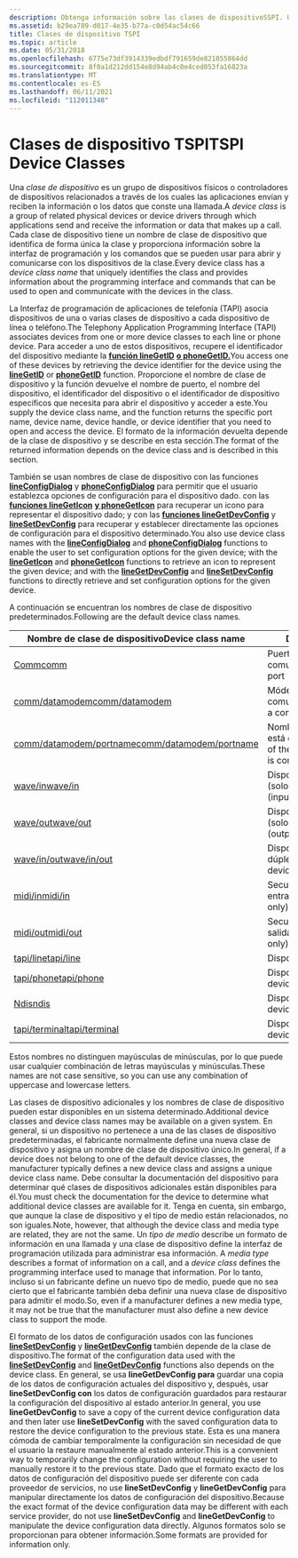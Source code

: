 ```yaml
---
description: Obtenga información sobre las clases de dispositivoSSPI. Una clase de dispositivo es un grupo de dispositivos o controladores de dispositivos a través de los cuales las aplicaciones envían y reciben información o datos de llamadas.
ms.assetid: b29ea789-d017-4e35-b77a-c0d54ac54c66
title: Clases de dispositivo TSPI
ms.topic: article
ms.date: 05/31/2018
ms.openlocfilehash: 6775e73df3914339edbdf791659de821855864dd
ms.sourcegitcommit: 8f0a1d212dd154e8d94ab4c0e4ced053fa16823a
ms.translationtype: MT
ms.contentlocale: es-ES
ms.lasthandoff: 06/11/2021
ms.locfileid: "112011348"
---
```

# <a name="tspi-device-classes"></a><span data-ttu-id="af321-104">Clases de dispositivo TSPI</span><span class="sxs-lookup"><span data-stu-id="af321-104">TSPI Device Classes</span></span>

<span data-ttu-id="af321-105">Una *clase de dispositivo* es un grupo de dispositivos físicos o controladores de dispositivos relacionados a través de los cuales las aplicaciones envían y reciben la información o los datos que conste una llamada.</span><span class="sxs-lookup"><span data-stu-id="af321-105">A *device class* is a group of related physical devices or device drivers through which applications send and receive the information or data that makes up a call.</span></span> <span data-ttu-id="af321-106">Cada clase de  dispositivo tiene un nombre de clase de dispositivo que identifica de forma única la clase y proporciona información sobre la interfaz de programación y los comandos que se pueden usar para abrir y comunicarse con los dispositivos de la clase.</span><span class="sxs-lookup"><span data-stu-id="af321-106">Every device class has a *device class name* that uniquely identifies the class and provides information about the programming interface and commands that can be used to open and communicate with the devices in the class.</span></span>

<span data-ttu-id="af321-107">La Interfaz de programación de aplicaciones de telefonía (TAPI) asocia dispositivos de una o varias clases de dispositivo a cada dispositivo de línea o teléfono.</span><span class="sxs-lookup"><span data-stu-id="af321-107">The Telephony Application Programming Interface (TAPI) associates devices from one or more device classes to each line or phone device.</span></span> <span data-ttu-id="af321-108">Para acceder a uno de estos dispositivos, recupere el identificador del dispositivo mediante la [**función lineGetID**](/windows/win32/api/tapi/nf-tapi-linegetid) [**o phoneGetID.**](/windows/win32/api/tapi/nf-tapi-phonegetid)</span><span class="sxs-lookup"><span data-stu-id="af321-108">You access one of these devices by retrieving the device identifier for the device using the [**lineGetID**](/windows/win32/api/tapi/nf-tapi-linegetid) or [**phoneGetID**](/windows/win32/api/tapi/nf-tapi-phonegetid) function.</span></span> <span data-ttu-id="af321-109">Proporcione el nombre de clase de dispositivo y la función devuelve el nombre de puerto, el nombre del dispositivo, el identificador del dispositivo o el identificador de dispositivo específicos que necesita para abrir el dispositivo y acceder a este.</span><span class="sxs-lookup"><span data-stu-id="af321-109">You supply the device class name, and the function returns the specific port name, device name, device handle, or device identifier that you need to open and access the device.</span></span> <span data-ttu-id="af321-110">El formato de la información devuelta depende de la clase de dispositivo y se describe en esta sección.</span><span class="sxs-lookup"><span data-stu-id="af321-110">The format of the returned information depends on the device class and is described in this section.</span></span>

<span data-ttu-id="af321-111">También se usan nombres de clase de dispositivo con las funciones [**lineConfigDialog**](/windows/win32/api/tapi/nf-tapi-lineconfigdialog) y [**phoneConfigDialog**](/windows/win32/api/tapi/nf-tapi-phoneconfigdialog) para permitir que el usuario establezca opciones de configuración para el dispositivo dado. con las [**funciones lineGetIcon**](/windows/win32/api/tapi/nf-tapi-linegeticon) [**y phoneGetIcon**](/windows/win32/api/tapi/nf-tapi-phonegeticon) para recuperar un icono para representar el dispositivo dado; y con las [**funciones lineGetDevConfig**](/windows/win32/api/tapi/nf-tapi-linegetdevconfig) y [**lineSetDevConfig**](/windows/win32/api/tapi/nf-tapi-linesetdevconfig) para recuperar y establecer directamente las opciones de configuración para el dispositivo determinado.</span><span class="sxs-lookup"><span data-stu-id="af321-111">You also use device class names with the [**lineConfigDialog**](/windows/win32/api/tapi/nf-tapi-lineconfigdialog) and [**phoneConfigDialog**](/windows/win32/api/tapi/nf-tapi-phoneconfigdialog) functions to enable the user to set configuration options for the given device; with the [**lineGetIcon**](/windows/win32/api/tapi/nf-tapi-linegeticon) and [**phoneGetIcon**](/windows/win32/api/tapi/nf-tapi-phonegeticon) functions to retrieve an icon to represent the given device; and with the [**lineGetDevConfig**](/windows/win32/api/tapi/nf-tapi-linegetdevconfig) and [**lineSetDevConfig**](/windows/win32/api/tapi/nf-tapi-linesetdevconfig) functions to directly retrieve and set configuration options for the given device.</span></span>

<span data-ttu-id="af321-112">A continuación se encuentran los nombres de clase de dispositivo predeterminados.</span><span class="sxs-lookup"><span data-stu-id="af321-112">Following are the default device class names.</span></span>



| <span data-ttu-id="af321-113">Nombre de clase de dispositivo</span><span class="sxs-lookup"><span data-stu-id="af321-113">Device class name</span></span>                                       | <span data-ttu-id="af321-114">Descripción</span><span class="sxs-lookup"><span data-stu-id="af321-114">Description</span></span>                                      |
|---------------------------------------------------------|--------------------------------------------------|
| <span data-ttu-id="af321-115">[Comm](/previous-versions/windows/desktop/legacy/ms725177(v=vs.85))</span><span class="sxs-lookup"><span data-stu-id="af321-115">[comm](/previous-versions/windows/desktop/legacy/ms725177(v=vs.85))</span></span>                                       | <span data-ttu-id="af321-116">Puerto de comunicaciones</span><span class="sxs-lookup"><span data-stu-id="af321-116">Communications port</span></span>                              |
| <span data-ttu-id="af321-117">[comm/datamodem](/previous-versions/windows/desktop/legacy/ms725178(v=vs.85))</span><span class="sxs-lookup"><span data-stu-id="af321-117">[comm/datamodem](/previous-versions/windows/desktop/legacy/ms725178(v=vs.85))</span></span>                   | <span data-ttu-id="af321-118">Módem a través de un puerto de comunicaciones</span><span class="sxs-lookup"><span data-stu-id="af321-118">Modem through a communications port</span></span>              |
| <span data-ttu-id="af321-119">[comm/datamodem/portname](/previous-versions/windows/desktop/legacy/ms725179(v=vs.85))</span><span class="sxs-lookup"><span data-stu-id="af321-119">[comm/datamodem/portname](/previous-versions/windows/desktop/legacy/ms725179(v=vs.85))</span></span> | <span data-ttu-id="af321-120">Nombre del dispositivo al que está conectado un módem</span><span class="sxs-lookup"><span data-stu-id="af321-120">Name of the device to which a modem is connected</span></span> |
| <span data-ttu-id="af321-121">[wave/in](/previous-versions/windows/desktop/legacy/ms725990(v=vs.85))</span><span class="sxs-lookup"><span data-stu-id="af321-121">[wave/in](/previous-versions/windows/desktop/legacy/ms725990(v=vs.85))</span></span>                                 | <span data-ttu-id="af321-122">Dispositivo de audio de onda (solo entrada)</span><span class="sxs-lookup"><span data-stu-id="af321-122">Wave audio device (input only)</span></span>                   |
| <span data-ttu-id="af321-123">[wave/out](/previous-versions/windows/desktop/legacy/ms725992(v=vs.85))</span><span class="sxs-lookup"><span data-stu-id="af321-123">[wave/out](/previous-versions/windows/desktop/legacy/ms725992(v=vs.85))</span></span>                               | <span data-ttu-id="af321-124">Dispositivo de audio de onda (solo salida)</span><span class="sxs-lookup"><span data-stu-id="af321-124">Wave audio device (output only)</span></span>                  |
| <span data-ttu-id="af321-125">[wave/in/out](/previous-versions/windows/desktop/legacy/ms725991(v=vs.85))</span><span class="sxs-lookup"><span data-stu-id="af321-125">[wave/in/out](/previous-versions/windows/desktop/legacy/ms725991(v=vs.85))</span></span>                         | <span data-ttu-id="af321-126">Dispositivo de audio de onda, dúplex completo</span><span class="sxs-lookup"><span data-stu-id="af321-126">Wave audio device, full duplex</span></span>                   |
| <span data-ttu-id="af321-127">[midi/in](/previous-versions/windows/desktop/legacy/ms725244(v=vs.85))</span><span class="sxs-lookup"><span data-stu-id="af321-127">[midi/in](/previous-versions/windows/desktop/legacy/ms725244(v=vs.85))</span></span>                                 | <span data-ttu-id="af321-128">Secuenciador MIDI (solo entrada)</span><span class="sxs-lookup"><span data-stu-id="af321-128">MIDI sequencer (input only)</span></span>                      |
| <span data-ttu-id="af321-129">[midi/out](/previous-versions/windows/desktop/legacy/ms725245(v=vs.85))</span><span class="sxs-lookup"><span data-stu-id="af321-129">[midi/out](/previous-versions/windows/desktop/legacy/ms725245(v=vs.85))</span></span>                               | <span data-ttu-id="af321-130">Secuenciador MIDI (solo salida)</span><span class="sxs-lookup"><span data-stu-id="af321-130">MIDI sequencer (output only)</span></span>                     |
| <span data-ttu-id="af321-131">[tapi/line](/previous-versions/windows/desktop/legacy/ms725511(v=vs.85))</span><span class="sxs-lookup"><span data-stu-id="af321-131">[tapi/line](/previous-versions/windows/desktop/legacy/ms725511(v=vs.85))</span></span>                             | <span data-ttu-id="af321-132">Dispositivo de línea</span><span class="sxs-lookup"><span data-stu-id="af321-132">Line device</span></span>                                      |
| <span data-ttu-id="af321-133">[tapi/phone](/previous-versions/windows/desktop/legacy/ms725512(v=vs.85))</span><span class="sxs-lookup"><span data-stu-id="af321-133">[tapi/phone](/previous-versions/windows/desktop/legacy/ms725512(v=vs.85))</span></span>                           | <span data-ttu-id="af321-134">Dispositivo de teléfono</span><span class="sxs-lookup"><span data-stu-id="af321-134">Phone device</span></span>                                     |
| <span data-ttu-id="af321-135">[Ndis](/previous-versions/windows/desktop/legacy/ms725247(v=vs.85))</span><span class="sxs-lookup"><span data-stu-id="af321-135">[ndis](/previous-versions/windows/desktop/legacy/ms725247(v=vs.85))</span></span>                                       | <span data-ttu-id="af321-136">Dispositivo de red</span><span class="sxs-lookup"><span data-stu-id="af321-136">Network device</span></span>                                   |
| <span data-ttu-id="af321-137">[tapi/terminal](/previous-versions/windows/desktop/legacy/ms725515(v=vs.85))</span><span class="sxs-lookup"><span data-stu-id="af321-137">[tapi/terminal](/previous-versions/windows/desktop/legacy/ms725515(v=vs.85))</span></span>                     | <span data-ttu-id="af321-138">Dispositivo terminal</span><span class="sxs-lookup"><span data-stu-id="af321-138">Terminal device</span></span>                                  |



 

<span data-ttu-id="af321-139">Estos nombres no distinguen mayúsculas de minúsculas, por lo que puede usar cualquier combinación de letras mayúsculas y minúsculas.</span><span class="sxs-lookup"><span data-stu-id="af321-139">These names are not case sensitive, so you can use any combination of uppercase and lowercase letters.</span></span>

<span data-ttu-id="af321-140">Las clases de dispositivo adicionales y los nombres de clase de dispositivo pueden estar disponibles en un sistema determinado.</span><span class="sxs-lookup"><span data-stu-id="af321-140">Additional device classes and device class names may be available on a given system.</span></span> <span data-ttu-id="af321-141">En general, si un dispositivo no pertenece a una de las clases de dispositivo predeterminadas, el fabricante normalmente define una nueva clase de dispositivo y asigna un nombre de clase de dispositivo único.</span><span class="sxs-lookup"><span data-stu-id="af321-141">In general, if a device does not belong to one of the default device classes, the manufacturer typically defines a new device class and assigns a unique device class name.</span></span> <span data-ttu-id="af321-142">Debe consultar la documentación del dispositivo para determinar qué clases de dispositivos adicionales están disponibles para él.</span><span class="sxs-lookup"><span data-stu-id="af321-142">You must check the documentation for the device to determine what additional device classes are available for it.</span></span> <span data-ttu-id="af321-143">Tenga en cuenta, sin embargo, que aunque la clase de dispositivo y el tipo de medio están relacionados, no son iguales.</span><span class="sxs-lookup"><span data-stu-id="af321-143">Note, however, that although the device class and media type are related, they are not the same.</span></span> <span data-ttu-id="af321-144">Un *tipo de medio* describe un formato de información en una llamada y una clase de dispositivo define la interfaz de programación utilizada para administrar esa información. </span><span class="sxs-lookup"><span data-stu-id="af321-144">A *media type* describes a format of information on a call, and a *device class* defines the programming interface used to manage that information.</span></span> <span data-ttu-id="af321-145">Por lo tanto, incluso si un fabricante define un nuevo tipo de medio, puede que no sea cierto que el fabricante también deba definir una nueva clase de dispositivo para admitir el modo.</span><span class="sxs-lookup"><span data-stu-id="af321-145">So, even if a manufacturer defines a new media type, it may not be true that the manufacturer must also define a new device class to support the mode.</span></span>

<span data-ttu-id="af321-146">El formato de los datos de configuración usados con las funciones [**lineSetDevConfig**](/windows/win32/api/tapi/nf-tapi-linesetdevconfig) y [**lineGetDevConfig**](/windows/win32/api/tapi/nf-tapi-linegetdevconfig) también depende de la clase de dispositivo.</span><span class="sxs-lookup"><span data-stu-id="af321-146">The format of the configuration data used with the [**lineSetDevConfig**](/windows/win32/api/tapi/nf-tapi-linesetdevconfig) and [**lineGetDevConfig**](/windows/win32/api/tapi/nf-tapi-linegetdevconfig) functions also depends on the device class.</span></span> <span data-ttu-id="af321-147">En general, se usa **lineGetDevConfig para** guardar una copia de los datos de configuración actuales del dispositivo y, después, usar **lineSetDevConfig con** los datos de configuración guardados para restaurar la configuración del dispositivo al estado anterior.</span><span class="sxs-lookup"><span data-stu-id="af321-147">In general, you use **lineGetDevConfig** to save a copy of the current device configuration data and then later use **lineSetDevConfig** with the saved configuration data to restore the device configuration to the previous state.</span></span> <span data-ttu-id="af321-148">Esta es una manera cómoda de cambiar temporalmente la configuración sin necesidad de que el usuario la restaure manualmente al estado anterior.</span><span class="sxs-lookup"><span data-stu-id="af321-148">This is a convenient way to temporarily change the configuration without requiring the user to manually restore it to the previous state.</span></span> <span data-ttu-id="af321-149">Dado que el formato exacto de los datos de configuración del dispositivo puede ser diferente con cada proveedor de servicios, no use **lineSetDevConfig** y **lineGetDevConfig** para manipular directamente los datos de configuración del dispositivo.</span><span class="sxs-lookup"><span data-stu-id="af321-149">Because the exact format of the device configuration data may be different with each service provider, do not use **lineSetDevConfig** and **lineGetDevConfig** to manipulate the device configuration data directly.</span></span> <span data-ttu-id="af321-150">Algunos formatos solo se proporcionan para obtener información.</span><span class="sxs-lookup"><span data-stu-id="af321-150">Some formats are provided for information only.</span></span>

 

 
